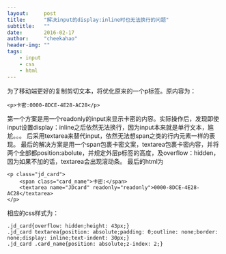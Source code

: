 ```yaml
---
layout:     post
title:      "解决input的display:inline时也无法换行的问题"
subtitle:   ""
date:       2016-02-17
author:     "cheekahao"
header-img: ""
tags:
    - input
    - css
    - html
---
```


为了移动端更好的复制剪切文本，将优化原来的一个p标签。原内容为：

```
<p>卡密:0000-8DCE-4E28-AC28</p>
```

第一个方案是用一个readonly的input来显示卡密的内容。实际操作后，发现即使input设置display：inline之后依然无法换行，因为input本来就是单行文本，尴尬。。。
后采用textarea来替代input，依然无法想span之类的行内元素一样的表现。
最后的解决方案是用一个span包裹卡密文案，textarea包裹卡密内容，并将两个全部都position:abolute，并规定外层p标签的高度，及overflow：hidden，因为如果不加的话，textarea会出现滚动条。
最后的html为

```
<p class="jd_card">
	<span class="card_name">卡密:</span>
	<textarea name="JDcard" readonly="readonly">0000-8DCE-4E28-AC28</textarea>
</p>
```

相应的css样式为：

```
.jd_card{overflow: hidden;height: 43px;}
.jd_card textarea{position: absolute;padding: 0;outline: none;border: none;display: inline;text-indent: 30px;}
.jd_card .card_name{position: absolute;z-index: 2;}
```

